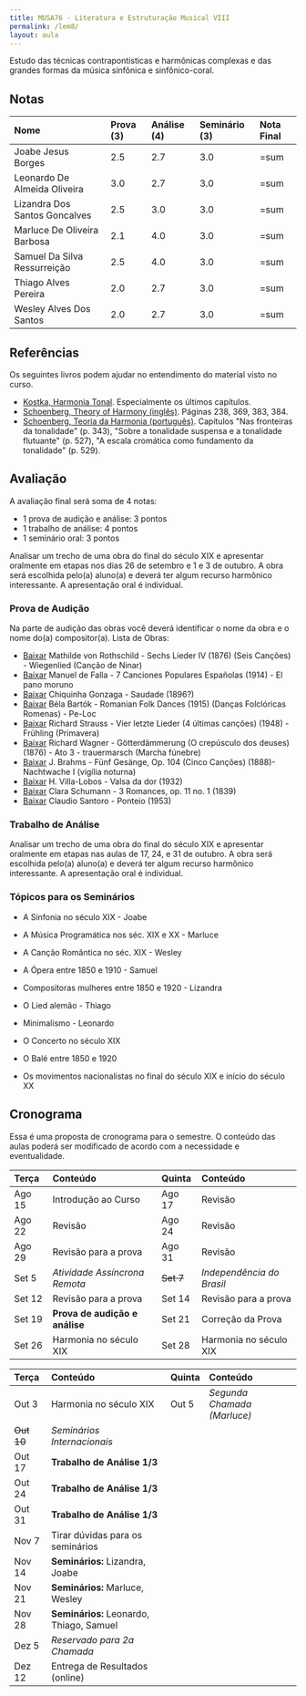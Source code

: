 ```yaml
---
title: MUSA76 - Literatura e Estruturação Musical VIII
permalink: /lem8/
layout: aula
---
```


Estudo das técnicas contrapontísticas e harmônicas complexas e das grandes
formas da música sinfônica e sinfônico-coral.

## Notas

| Nome                          | Prova (3) | Análise (4) | Seminário (3) | Nota Final |
|:------------------------------|:----------|:------------|:--------------|:-----------|
| Joabe Jesus Borges            | 2.5       | 2.7         | 3.0           | =sum       |
| Leonardo De Almeida Oliveira  | 3.0       | 2.7         | 3.0           | =sum       |
| Lizandra Dos Santos Goncalves | 2.5       | 3.0         | 3.0           | =sum       |
| Marluce De Oliveira Barbosa   | 2.1       | 4.0         | 3.0           | =sum       |
| Samuel Da Silva Ressurreição  | 2.5       | 4.0         | 3.0           | =sum       |
| Thiago Alves Pereira          | 2.0       | 2.7         | 3.0           | =sum       |
| Wesley Alves Dos Santos       | 2.0       | 2.7         | 3.0           | =sum       |


## Referências

Os seguintes livros podem ajudar no entendimento do material visto no curso.

- [Kostka, Harmonia Tonal][7]. Especialmente os últimos capítulos.
- [Schoenberg, Theory of Harmony (inglês)][8]. Páginas 238, 369, 383, 384.
- [Schoenberg, Teoria da Harmonia (português)][9]. Capítulos "Nas fronteiras da
  tonalidade" (p. 343), "Sobre a tonalidade suspensa e a tonalidade flutuante"
  (p. 527), "A escala cromática como fundamento da tonalidade" (p. 529).


[7]: https://www.dropbox.com/s/upnuczqhv0zeqa9/Kostka%20Tonal%20Harmony%20Traduzido.pdf?dl=0
[8]: https://www.dropbox.com/s/tka12cssiqfaglm/Schoenberg%20Arnold%20Theory%20of%20Harmony.pdf?dl=0
[9]: https://www.dropbox.com/s/1u9drv7yqpmr5kw/Schoenberg%20Harmonia.pdf?dl=0


## Avaliação

A avaliação final será soma de 4 notas:

  * 1 prova de audição e análise: 3 pontos
  * 1 trabalho de análise: 4 pontos
  * 1 seminário oral: 3 pontos

Analisar um trecho de uma obra do final do século XIX e apresentar oralmente em
etapas nos dias 26 de setembro e 1 e 3 de outubro. A obra será escolhida pelo(a)
aluno(a) e deverá ter algum recurso harmônico interessante. A apresentação oral
é individual.

### Prova de Audição

Na parte de audição das obras você deverá identificar o nome da obra e o nome
do(a) compositor(a). Lista de Obras:

- [Baixar][30] Mathilde von Rothschild - Sechs Lieder IV (1876) (Seis Canções) - Wiegenlied (Canção de Ninar)
- [Baixar][31] Manuel de Falla - 7 Canciones Populares Españolas (1914) - El pano moruno
- [Baixar][32] Chiquinha Gonzaga - Saudade (1896?)
- [Baixar][33] Béla Bartók - Romanian Folk Dances (1915) (Danças Folclóricas Romenas) - Pe-Loc
- [Baixar][34] Richard Strauss - Vier letzte Lieder (4 últimas canções) (1948) - Frühling (Primavera)
- [Baixar][35] Richard Wagner - Götterdämmerung (O crepúsculo dos deuses) (1876) - Ato 3 - trauermarsch (Marcha fúnebre)
- [Baixar][36] J. Brahms - Fünf Gesänge, Op. 104 (Cinco Canções) (1888)- Nachtwache I (vigília noturna)
- [Baixar][37] H. Villa-Lobos - Valsa da dor (1932)
- [Baixar][38] Clara Schumann - 3 Romances, op. 11 no. 1 (1839)
- [Baixar][39] Claudio Santoro - Ponteio (1953)

[30]: https://ln5.sync.com/dl/474a2f710/rs78pup8-kkrsukma-i6jdnx6m-cchng3e9
[31]: https://ln5.sync.com/dl/a70068dd0/h6hsj49e-virukrsz-ch7nuvrd-yria6737
[32]: https://ln5.sync.com/dl/a559e49a0/a38sgter-8jv3zsxu-5ce9fmwr-2zvbwxic
[33]: https://ln5.sync.com/dl/b349a1590/rc9hcpkx-3y9qx7x9-rcsph3nt-f5uaptz5
[34]: https://ln5.sync.com/dl/a93d9f4f0/nqx797xa-9rs566yu-2xyacnqf-rxqp9qca
[35]: https://ln5.sync.com/dl/3f051aac0/qfcv744h-ztqy6jwy-dj8eaq7h-wnhisahu
[36]: https://ln5.sync.com/dl/2fb890020/tig52avs-fdryg4b8-xwsbuhgc-2hprgqht
[37]: https://ln5.sync.com/dl/62eac7510/ekp8c4vv-6eqxzr4r-tfrdnp8r-qe5sks58
[38]: https://ln5.sync.com/dl/e96d71950/wm866cbw-iyws2nbr-rdu8guqb-qzqwr6wm
[39]: https://ln5.sync.com/dl/4eb2a35e0/cugyqbv7-nfxub9bu-4byeyhba-59mbxwan

### Trabalho de Análise

Analisar um trecho de uma obra do final do século XIX e apresentar oralmente em
etapas nas aulas de 17, 24, e 31 de outubro. A obra será escolhida pelo(a)
aluno(a) e deverá ter algum recurso harmônico interessante. A apresentação oral
é individual.


### Tópicos para os Seminários

- A Sinfonia no século XIX - Joabe
- A Música Programática nos séc. XIX e XX - Marluce
- A Canção Romântica no séc. XIX - Wesley
- A Ópera entre 1850 e 1910 - Samuel
- Compositoras mulheres entre 1850 e 1920 - Lizandra
- O Lied alemão - Thiago
- Minimalismo - Leonardo

- O Concerto no século XIX
- O Balé entre 1850 e 1920
- Os movimentos nacionalistas no final do século XIX e início do século XX


## Cronograma

Essa é uma proposta de cronograma para o semestre. O conteúdo das aulas poderá
ser modificado de acordo com a necessidade e eventualidade.

| Terça  | Conteúdo                       | Quinta    | Conteúdo                  |
|:-------|:-------------------------------|:----------|:--------------------------|
| Ago 15 | Introdução ao Curso            | Ago 17    | Revisão                   |
| Ago 22 | Revisão                        | Ago 24    | Revisão                   |
| Ago 29 | Revisão para a prova           | Ago 31    | Revisão                   |
| Set 5  | *Atividade Assíncrona Remota*  | ~~Set 7~~ | _Independência do Brasil_ |
| Set 12 | Revisão para a prova           | Set 14    | Revisão para a prova      |
| Set 19 | **Prova de audição e análise** | Set 21    | Correção da Prova         |
| Set 26 | Harmonia no século XIX         | Set 28    | Harmonia no século XIX    |


| Terça      | Conteúdo                                 | Quinta | Conteúdo                    |
|:-----------|:-----------------------------------------|:-------|:----------------------------|
| Out 3      | Harmonia no século XIX                   | Out 5  | _Segunda Chamada (Marluce)_ |
| ~~Out 10~~ | _Seminários Internacionais_              |        |                             |
| Out 17     | **Trabalho de Análise 1/3**              |        |                             |
| Out 24     | **Trabalho de Análise 1/3**              |        |                             |
| Out 31     | **Trabalho de Análise 1/3**              |        |                             |
| Nov 7      | Tirar dúvidas para os seminários         |        |                             |
| Nov 14     | **Seminários:** Lizandra, Joabe          |        |                             |
| Nov 21     | **Seminários:** Marluce, Wesley          |        |                             |
| Nov 28     | **Seminários:** Leonardo, Thiago, Samuel |        |                             |
| Dez 5      | _Reservado para 2a Chamada_              |        |                             |
| Dez 12     | Entrega de Resultados (online)           |        |                             |
